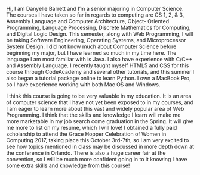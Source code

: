 Hi, I am Danyelle Barrett and I’m a senior majoring in Computer Science. The courses I have taken so far in regards to computing are CS 1, 2, & 3, Assembly Language and Computer Architecture, Object- Oriented Programming, Language Processing, Discrete Mathematics for Computing, and Digital Logic Design. This semester, along with Web Programming, I will be taking Software Engineering, Operating Systems, and Microprocessor System Design. I did not know much about Computer Science before beginning my major, but I have learned so much in my time here. The language I am most familiar with is Java. I also have experience with C/C++ and Assembly Language. I recently taught myself HTML5 and CSS for this course through CodeAcademy and several other tutorials, and this summer I also began a tutorial package online to learn Python. I own a MacBook Pro, so I have experience working with both Mac OS and Windows. 

I think this course is going to be very valuable in my education. It is an area of computer science that I have not yet been exposed to in my courses, and I am eager to learn more about this vast and widely popular area of Web Programming. I think that the skills and knowledge I learn will make me more marketable in my job search come graduation in the Spring. It will give me more to list on my resume, which I will love! I obtained a fully paid scholarship to attend the Grace Hopper Celebration of Women in Computing 2017, taking place this October 3rd-7th, so I am very excited to see how topics mentioned in class may be discussed in more depth down at the conference in Orlando. There is also a huge career fair at the convention, so I will be much more confident going in to it knowing I have some extra skills and knowledge from this course!